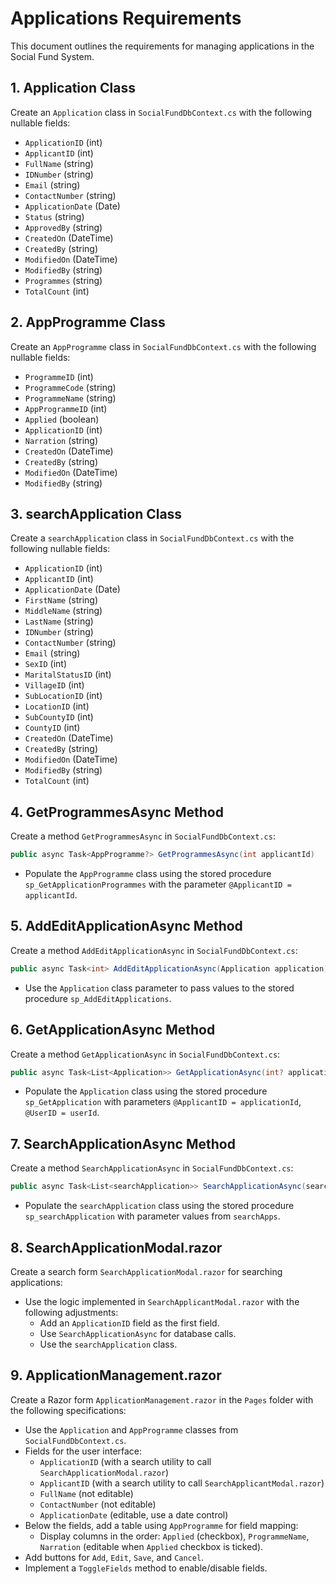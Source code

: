 # Applications Requirements

This document outlines the requirements for managing applications in the Social Fund System.

## 1. Application Class

Create an `Application` class in `SocialFundDbContext.cs` with the following nullable fields:

- `ApplicationID` (int)
- `ApplicantID` (int)
- `FullName` (string)
- `IDNumber` (string)
- `Email` (string)
- `ContactNumber` (string)
- `ApplicationDate` (Date)
- `Status` (string)
- `ApprovedBy` (string)
- `CreatedOn` (DateTime)
- `CreatedBy` (string)
- `ModifiedOn` (DateTime)
- `ModifiedBy` (string)
- `Programmes` (string)
- `TotalCount` (int)

## 2. AppProgramme Class

Create an `AppProgramme` class in `SocialFundDbContext.cs` with the following nullable fields:

- `ProgrammeID` (int)
- `ProgrammeCode` (string)
- `ProgrammeName` (string)
- `AppProgrammeID` (int)
- `Applied` (boolean)
- `ApplicationID` (int)
- `Narration` (string)
- `CreatedOn` (DateTime)
- `CreatedBy` (string)
- `ModifiedOn` (DateTime)
- `ModifiedBy` (string)

## 3. searchApplication Class

Create a `searchApplication` class in `SocialFundDbContext.cs` with the following nullable fields:

- `ApplicationID` (int)
- `ApplicantID` (int)
- `ApplicationDate` (Date)
- `FirstName` (string)
- `MiddleName` (string)
- `LastName` (string)
- `IDNumber` (string)
- `ContactNumber` (string)
- `Email` (string)
- `SexID` (int)
- `MaritalStatusID` (int)
- `VillageID` (int)
- `SubLocationID` (int)
- `LocationID` (int)
- `SubCountyID` (int)
- `CountyID` (int)
- `CreatedOn` (DateTime)
- `CreatedBy` (string)
- `ModifiedOn` (DateTime)
- `ModifiedBy` (string)
- `TotalCount` (int)

## 4. GetProgrammesAsync Method

Create a method `GetProgrammesAsync` in `SocialFundDbContext.cs`:

```csharp
public async Task<AppProgramme?> GetProgrammesAsync(int applicantId)
```

- Populate the `AppProgramme` class using the stored procedure `sp_GetApplicationProgrammes` with the parameter `@ApplicantID = applicantId`.

## 5. AddEditApplicationAsync Method

Create a method `AddEditApplicationAsync` in `SocialFundDbContext.cs`:

```csharp
public async Task<int> AddEditApplicationAsync(Application application)
```

- Use the `Application` class parameter to pass values to the stored procedure `sp_AddEditApplications`.

## 6. GetApplicationAsync Method

Create a method `GetApplicationAsync` in `SocialFundDbContext.cs`:

```csharp
public async Task<List<Application>> GetApplicationAsync(int? applicationId = null, int? userId = null, int pageNumber = 1, int pageSize = 2)
```

- Populate the `Application` class using the stored procedure `sp_GetApplication` with parameters `@ApplicantID = applicationId`, `@UserID = userId`.

## 7. SearchApplicationAsync Method

Create a method `SearchApplicationAsync` in `SocialFundDbContext.cs`:

```csharp
public async Task<List<searchApplication>> SearchApplicationAsync(searchApplication searchApps, int? userId = null, int pageNumber = 1, int pageSize = 2)
```

- Populate the `searchApplication` class using the stored procedure `sp_searchApplication` with parameter values from `searchApps`.

## 8. SearchApplicationModal.razor

Create a search form `SearchApplicationModal.razor` for searching applications:

- Use the logic implemented in `SearchApplicantModal.razor` with the following adjustments:
  - Add an `ApplicationID` field as the first field.
  - Use `SearchApplicationAsync` for database calls.
  - Use the `searchApplication` class.

## 9. ApplicationManagement.razor

Create a Razor form `ApplicationManagement.razor` in the `Pages` folder with the following specifications:

- Use the `Application` and `AppProgramme` classes from `SocialFundDbContext.cs`.
- Fields for the user interface:
  - `ApplicationID` (with a search utility to call `SearchApplicationModal.razor`)
  - `ApplicantID` (with a search utility to call `SearchApplicantModal.razor`)
  - `FullName` (not editable)
  - `ContactNumber` (not editable)
  - `ApplicationDate` (editable, use a date control)
- Below the fields, add a table using `AppProgramme` for field mapping:
  - Display columns in the order: `Applied` (checkbox), `ProgrammeName`, `Narration` (editable when `Applied` checkbox is ticked).
- Add buttons for `Add`, `Edit`, `Save`, and `Cancel`.
- Implement a `ToggleFields` method to enable/disable fields.




